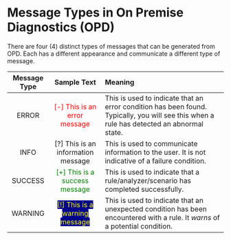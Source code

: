 # Message Types in On Premise Diagnostics (OPD)

There are four (4) distinct types of messages that can be generated from OPD. Each has
a different appearance and communicate a different type of message.

| Message Type | Sample Text                        | Meaning                                                                                                                                   |
|:-------------:|:------------------------------------:|:-------------------------------------------------------------------------------------------------------------------------------------------|
| ERROR        | <span style="color:red">[-] This is an error message</span>       | This is used to indicate that an error condition has been found. Typically, you will see this when a rule has detected an abnormal state. |
| INFO         | [?] This is an information message | This is used to communicate information to the user. It is not indicative of a failure condition.                                         |
| SUCCESS      | <span style="color:green">[+] This is a success message</span>      | This is used to indicate that a rule/analyzer/scenario has completed successfully.                                                        |
| WARNING      | <span style="background-color:DarkBlue;color:yellow">[!] This is a warning message</span>      | This is used to indicate that an unexpected condition has been encountered with a rule. It *warns* of a potential condition.                |

